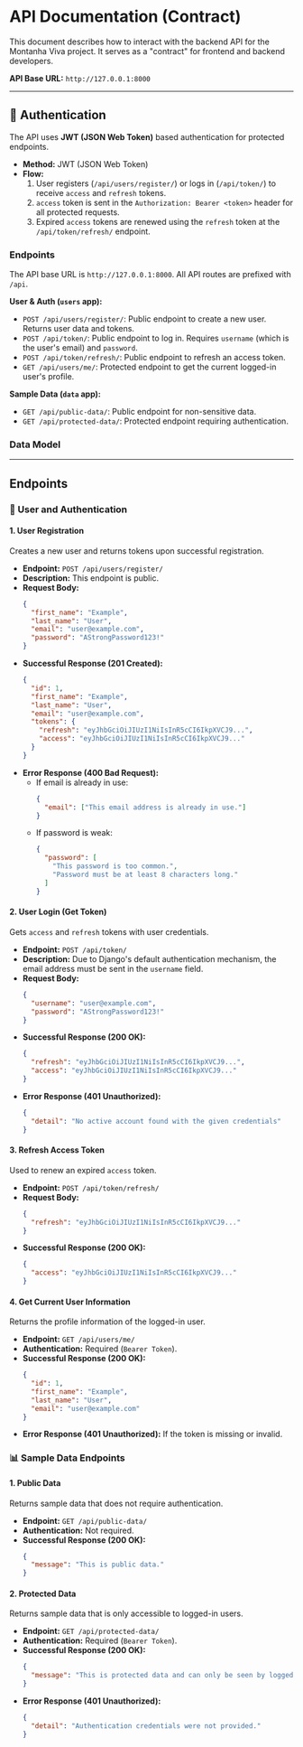 # API Documentation (Contract)

This document describes how to interact with the backend API for the Montanha Viva project. It serves as a "contract" for frontend and backend developers.

**API Base URL:** `http://127.0.0.1:8000`

---

## 🔑 Authentication

The API uses **JWT (JSON Web Token)** based authentication for protected endpoints.

- **Method:** JWT (JSON Web Token)
- **Flow:**
  1.  User registers (`/api/users/register/`) or logs in (`/api/token/`) to receive `access` and `refresh` tokens.
  2.  `access` token is sent in the `Authorization: Bearer <token>` header for all protected requests.
  3.  Expired `access` tokens are renewed using the `refresh` token at the `/api/token/refresh/` endpoint.

### Endpoints

The API base URL is `http://127.0.0.1:8000`. All API routes are prefixed with `/api`.

**User & Auth (`users` app):**

- `POST /api/users/register/`: Public endpoint to create a new user. Returns user data and tokens.
- `POST /api/token/`: Public endpoint to log in. Requires `username` (which is the user's email) and `password`.
- `POST /api/token/refresh/`: Public endpoint to refresh an access token.
- `GET /api/users/me/`: Protected endpoint to get the current logged-in user's profile.

**Sample Data (`data` app):**

- `GET /api/public-data/`: Public endpoint for non-sensitive data.
- `GET /api/protected-data/`: Protected endpoint requiring authentication.

### Data Model

---

## Endpoints

### 👤 User and Authentication

#### 1. User Registration

Creates a new user and returns tokens upon successful registration.

- **Endpoint:** `POST /api/users/register/`
- **Description:** This endpoint is public.
- **Request Body:**
  ```json
  {
    "first_name": "Example",
    "last_name": "User",
    "email": "user@example.com",
    "password": "AStrongPassword123!"
  }
  ```
- **Successful Response (201 Created):**
  ```json
  {
    "id": 1,
    "first_name": "Example",
    "last_name": "User",
    "email": "user@example.com",
    "tokens": {
      "refresh": "eyJhbGciOiJIUzI1NiIsInR5cCI6IkpXVCJ9...",
      "access": "eyJhbGciOiJIUzI1NiIsInR5cCI6IkpXVCJ9..."
    }
  }
  ```
- **Error Response (400 Bad Request):**
  - If email is already in use:
    ```json
    {
      "email": ["This email address is already in use."]
    }
    ```
  - If password is weak:
    ```json
    {
      "password": [
        "This password is too common.",
        "Password must be at least 8 characters long."
      ]
    }
    ```

#### 2. User Login (Get Token)

Gets `access` and `refresh` tokens with user credentials.

- **Endpoint:** `POST /api/token/`
- **Description:** Due to Django's default authentication mechanism, the email address must be sent in the `username` field.
- **Request Body:**
  ```json
  {
    "username": "user@example.com",
    "password": "AStrongPassword123!"
  }
  ```
- **Successful Response (200 OK):**
  ```json
  {
    "refresh": "eyJhbGciOiJIUzI1NiIsInR5cCI6IkpXVCJ9...",
    "access": "eyJhbGciOiJIUzI1NiIsInR5cCI6IkpXVCJ9..."
  }
  ```
- **Error Response (401 Unauthorized):**
  ```json
  {
    "detail": "No active account found with the given credentials"
  }
  ```

#### 3. Refresh Access Token

Used to renew an expired `access` token.

- **Endpoint:** `POST /api/token/refresh/`
- **Request Body:**
  ```json
  {
    "refresh": "eyJhbGciOiJIUzI1NiIsInR5cCI6IkpXVCJ9..."
  }
  ```
- **Successful Response (200 OK):**
  ```json
  {
    "access": "eyJhbGciOiJIUzI1NiIsInR5cCI6IkpXVCJ9..."
  }
  ```

#### 4. Get Current User Information

Returns the profile information of the logged-in user.

- **Endpoint:** `GET /api/users/me/`
- **Authentication:** Required (`Bearer Token`).
- **Successful Response (200 OK):**
  ```json
  {
    "id": 1,
    "first_name": "Example",
    "last_name": "User",
    "email": "user@example.com"
  }
  ```
- **Error Response (401 Unauthorized):** If the token is missing or invalid.

### 📊 Sample Data Endpoints

#### 1. Public Data

Returns sample data that does not require authentication.

- **Endpoint:** `GET /api/public-data/`
- **Authentication:** Not required.
- **Successful Response (200 OK):**
  ```json
  {
    "message": "This is public data."
  }
  ```

#### 2. Protected Data

Returns sample data that is only accessible to logged-in users.

- **Endpoint:** `GET /api/protected-data/`
- **Authentication:** Required (`Bearer Token`).
- **Successful Response (200 OK):**
  ```json
  {
    "message": "This is protected data and can only be seen by logged-in users."
  }
  ```
- **Error Response (401 Unauthorized):**
  ```json
  {
    "detail": "Authentication credentials were not provided."
  }
  ```

